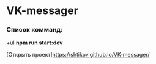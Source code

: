 # VK-messager

### Список комманд:
+ul **npm run start:dev**

[Открыть проект]https://shtikov.github.io/VK-messager/
